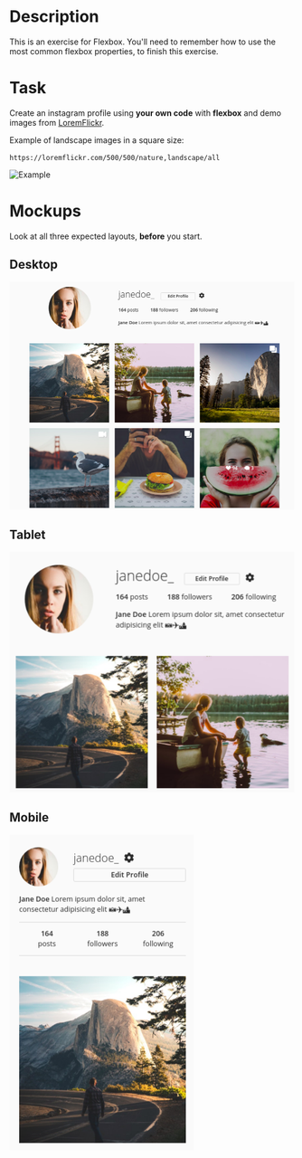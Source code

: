 # Description

This is an exercise for Flexbox. You'll need to remember how to use the most common flexbox properties, to finish this exercise.

# Task

Create an instagram profile using **your own code** with **flexbox** and demo images from [LoremFlickr](https://loremflickr.com/).

Example of landscape images in a square size:

```
https://loremflickr.com/500/500/nature,landscape/all
```

![Example](https://loremflickr.com/250/250/nature,landscape/all)

# Mockups

Look at all three expected layouts, **before** you start.

## Desktop

![Desktop](./assets/images/001-desktop.png)

## Tablet

![Tablet](./assets/images/002-tablet.png)

## Mobile

![Mobile](./assets/images/003-mobile.png)
